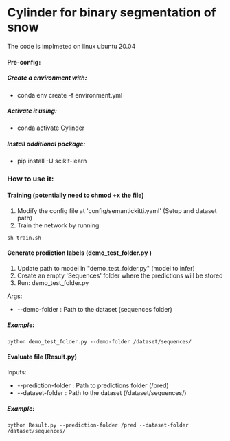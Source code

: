 # Cylinder for binary segmentation of snow

The code is implmeted on linux ubuntu 20.04


#### Pre-config:
##### Create a environment with:
  * conda env create -f environment.yml
 ##### Activate it using:
  * conda activate Cylinder
##### Install additional package:
  * pip install -U scikit-learn
  
### How to use it:


#### Training (potentially need to chmod +x the file)

1. Modify the config file at 'config/semantickitti.yaml' (Setup and dataset path)
2. Train the network by running: 
```
sh train.sh
```

#### Generate prediction labels (demo_test_folder.py )
1. Update path to model in "demo_test_folder.py" (model to infer)
2. Create an empty 'Sequences' folder where the predictions will be stored
3. Run: demo_test_folder.py

  Args:
* --demo-folder : Path to the dataset (sequences folder)
 ##### Example:
```
python demo_test_folder.py --demo-folder /dataset/sequences/
```


#### Evaluate file (Result.py)    
Inputs:
* --prediction-folder : Path to predictions folder (/pred)
* --dataset-folder : Path to the dataset (/dataset/sequences/)   
 ##### Example:
 ```
 python Result.py --prediction-folder /pred --dataset-folder /dataset/sequences/
 ``` 
  
  
